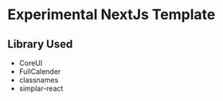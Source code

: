 # Experimental NextJs Template

## Library Used

- CoreUI
- FullCalender
- classnames
- simplar-react
